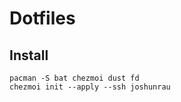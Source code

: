# Dotfiles

## Install

```shell
pacman -S bat chezmoi dust fd 
chezmoi init --apply --ssh joshunrau
```


